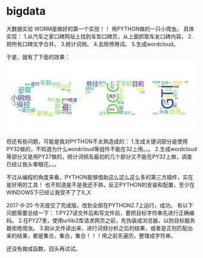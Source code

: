 # bigdata
大数据实验
WORM是做好的第一个实验！！
用PYTHON做的一只小爬虫。
具体实现：
1.从汽车之家口碑网站上找到车型口碑页，从上面抓取车友口碑内容。
2.把所有口碑文字合并。
3.统计词频。
4.去除停用词。
5.生成wordcloud。

于是，就有了下面的效果：
![image](https://github.com/itsubasa415850/bigdata/blob/master/worm/1.png)

但还有些问题，可能是我对PYTHON不太熟造成的：
1.生成关键词部分是使用PY32做的，不知道为什么wordcloud等组件不能在32上用。。。
2.生成wordcloud等部分又是用PY27做的，统计词频及最初的几个部分又不能在PY32上做，调查已经让我头晕眼花。。。

不过从编程的角度来看，PYTHON能够借助这么这么这么多的第三方插件，实在是好用的工具！
也不知道是不是我还不熟，反正PYTHON的安装和配置，至少在WINDOWS下已经让我受不了了X_X

2017-9-20
今天提交了完成版，改到全部在PYTHON2.7上运行，成功。
有以下问题需要总结一下：
1.PY27读文件后和写文件前，要把目标字符串先进行正确编码。
2.在PY27里，使用urllib2库请求网页之前，先伪装成浏览器，以防目标服务器拒绝爬虫。
3.刚从文件读出来、进行词频分析之后的结果，或者是正则匹配出来的结果，都是集合，集合，集合！！！用之前先遍历，整理成字符串。

还没有做成函数，回头再试试。
